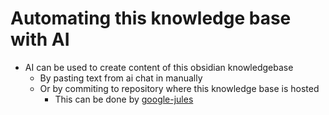 # Automating this knowledge base with AI

* AI can be used to create content of this obsidian knowledgebase
	* By pasting text from ai chat in manually
	* Or by commiting to repository where this knowledge base is hosted
		* This can be done by [google-jules](../agents/google-jules.md)
	